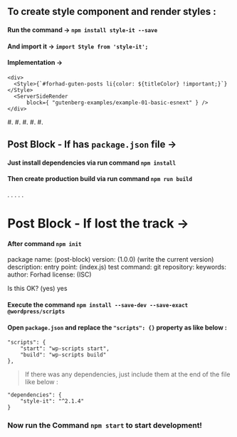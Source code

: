 ## To create style component and render styles :

#### Run the command → `npm install style-it --save`
#### And import it → `import Style from 'style-it';`
#### Implementation →
```JS
<div>
  <Style>{`#forhad-guten-posts li{color: ${titleColor} !important;}`}</Style>
  <ServerSideRender
      block={ "gutenberg-examples/example-01-basic-esnext" } />
</div>
```



#.
#.
#.
#.
#.
## Post Block - If has `package.json` file →

#### Just install dependencies via run command `npm install`
#### Then create production build via run command `npm run build`



.
.
.
.
.
# Post Block - If lost the track →

#### After command `npm init`

package name: (post-block)
version: (1.0.0) (write the current version)
description:
entry point: (index.js)
test command:
git repository:
keywords:
author: Forhad
license: (ISC)

Is this OK? (yes) yes

#### Execute the command `npm install --save-dev --save-exact @wordpress/scripts`

#### Open `package.json` and replace the `"scripts": {}` property as like below :
```JS
"scripts": {
	"start": "wp-scripts start",
	"build": "wp-scripts build"
},
```

> If there was any dependencies, just include them at the end of the file like below :

```JS
"dependencies": {
	"style-it": "^2.1.4"
}
```

### Now run the Command `npm start` to start development!
